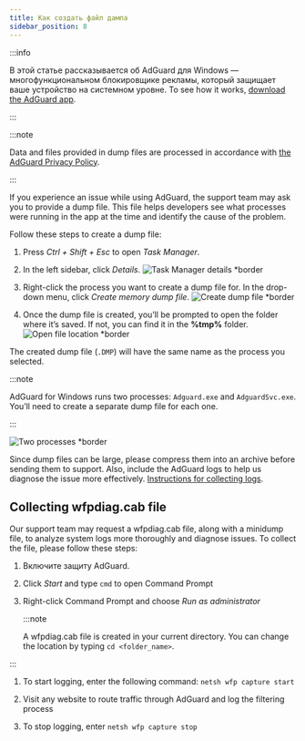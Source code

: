 ```yaml
---
title: Как создать файл дампа
sidebar_position: 8
---
```


:::info

В этой статье рассказывается об AdGuard для Windows — многофункциональном блокировщике рекламы, который защищает ваше устройство на системном уровне. To see how it works, [download the AdGuard app](https://agrd.io/download-kb-adblock).

:::

:::note

Data and files provided in dump files are processed in accordance with [the AdGuard Privacy Policy](https://adguard.com/en/privacy.html).

:::

If you experience an issue while using AdGuard, the support team may ask you to provide a dump file. This file helps developers see what processes were running in the app at the time and identify the cause of the problem.

Follow these steps to create a dump file:

1. Press *Ctrl + Shift + Esc* to open *Task Manager*.

1. In the left sidebar, click *Details*. ![Task Manager details *border](https://cdn.adtidy.org/content/kb/ad_blocker/windows/dump_file/new/task_manager_en.png)
1. Right-click the process you want to create a dump file for. In the drop-down menu, click *Create memory dump file*. ![Create dump file *border](https://cdn.adtidy.org/content/kb/ad_blocker/windows/dump_file/new/create_dump_en.png)
1. Once the dump file is created, you’ll be prompted to open the folder where it’s saved. If not, you can find it in the **%tmp%** folder. ![Open file location *border](https://cdn.adtidy.org/content/kb/ad_blocker/windows/dump_file/new/open_file_location_en.png)

The created dump file (`.DMP`) will have the same name as the process you selected.

:::note

AdGuard for Windows runs two processes: `Adguard.exe` and `AdguardSvc.exe`. You’ll need to create a separate dump file for each one.

:::

![Two processes *border](https://cdn.adtidy.org/content/kb/ad_blocker/windows/dump_file/new/two_processes_en.png)

Since dump files can be large, please compress them into an archive before sending them to support. Also, include the AdGuard logs to help us diagnose the issue more effectively. [Instructions for collecting logs](../adguard-logs).

## Collecting wfpdiag.cab file

Our support team may request a wfpdiag.cab file, along with a minidump file, to analyze system logs more thoroughly and diagnose issues. To collect the file, please follow these steps:

1. Включите защиту AdGuard.

1. Click *Start* and type `cmd` to open Command Prompt

1. Right-click Command Prompt and choose *Run as administrator*

    :::note

    A wfpdiag.cab file is created in your current directory. You can change the location by typing `cd <folder_name>`.


:::

1. To start logging, enter the following command: `netsh wfp capture start`

1. Visit any website to route traffic through AdGuard and log the filtering process

1. To stop logging, enter `netsh wfp capture stop`
